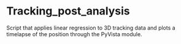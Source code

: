# Tracking_post_analysis
Script that applies linear regression to 3D tracking data and plots a timelapse of the position through the PyVista module. 
